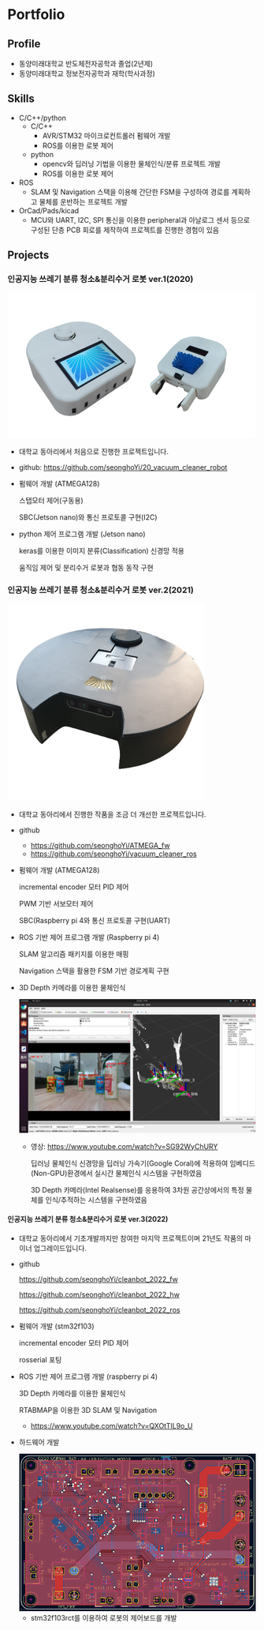# Portfolio

## Profile

- 동양미래대학교 반도체전자공학과 졸업(2년제)
- 동양미래대학교 정보전자공학과 재학(학사과정)

## Skills

- C/C++/python
  - C/C++
    - AVR/STM32 마이크로컨트롤러 펌웨어 개발
    - ROS를 이용한 로봇 제어
  - python
    - opencv와 딥러닝 기법을 이용한 물체인식/분류 프로젝트 개발
    - ROS를 이용한 로봇 제어
- ROS
  - SLAM 및 Navigation 스택을 이용해 간단한 FSM을 구성하여 경로를 계획하고 물체를 운반하는 프로젝트 개발
- OrCad/Pads/kicad
  - MCU와 UART, I2C, SPI 통신을 이용한 peripheral과 아날로그 센서 등으로 구성된 단층 PCB 회로를 제작하여 프로젝트를 진행한 경험이 있음

## Projects

### 인공지능 쓰레기 분류 청소&분리수거 로봇 ver.1(2020)

<img src="images/1.png" alt="1" style="zoom: 80%;" />

- 대학교 동아리에서 처음으로 진행한 프로젝트입니다.

- github: https://github.com/seonghoYi/20_vacuum_cleaner_robot

- 펌웨어 개발 (ATMEGA128)

  스탭모터 제어(구동용)

  SBC(Jetson nano)와 통신 프로토콜 구현(I2C)

- python 제어 프로그램 개발 (Jetson nano)

  keras를 이용한 이미지 분류(Classification) 신경망 적용

  움직임 제어 및 분리수거 로봇과 협동 동작 구현



### 인공지능 쓰레기 분류 청소&분리수거 로봇 ver.2(2021)

<img src="images/2.png" alt="2" style="zoom:80%;" />

- 대학교 동아리에서 진행한 작품을 조금 더 개선한 프로젝트입니다.
  
- github
  
  - https://github.com/seonghoYi/ATMEGA_fw
  - https://github.com/seonghoYi/vacuum_cleaner_ros
  
- 펌웨어 개발 (ATMEGA128)

  incremental encoder 모터 PID 제어

  PWM 기반 서보모터 제어

  SBC(Raspberry pi 4와 통신 프로토콜 구현(UART)

- ROS 기반 제어 프로그램 개발 (Raspberry pi 4)

  SLAM 알고리즘 패키지를 이용한 매핑

  Navigation 스택을 활용한 FSM 기반 경로계획 구현

- 3D Depth 카메라를 이용한 물체인식

  <img src="images/3.png" alt="3" style="zoom: 50%;" />
  
  - 영상: https://www.youtube.com/watch?v=SG92WyChURY
  
    딥러닝 물체인식 신경망을 딥러닝 가속기(Google Coral)에 적용하여 임베디드(Non-GPU)환경에서 실시간 물체인식 시스템을 구현하였음
  
    3D Depth 카메라(Intel Realsense)를 응용하여 3차원 공간상에서의 특정 물체를 인식/추적하는 시스템을 구현하였음



#### 인공지능 쓰레기 분류 청소&분리수거 로봇 ver.3(2022)



- 대학교 동아리에서 기초개발까지만 참여한 마지막 프로젝트이며 21년도 작품의 마이너 업그레이드입니다.

- github

  https://github.com/seonghoYi/cleanbot_2022_fw

  https://github.com/seonghoYi/cleanbot_2022_hw

  https://github.com/seonghoYi/cleanbot_2022_ros

- 펌웨어 개발 (stm32f103)

  incremental encoder 모터 PID 제어

  rosserial 포팅

- ROS 기반 제어 프로그램 개발 (raspberry pi 4)

  3D Depth 카메라를 이용한 물체인식

  RTABMAP을 이용한 3D SLAM 및 Navigation

  - https://www.youtube.com/watch?v=QXOtTIL9o_U

- 하드웨어 개발

  <img src="images/4.png" alt="4" style="zoom:80%;" />

  - stm32f103rct를 이용하여 로봇의 제어보드를 개발











